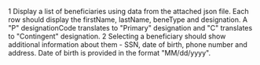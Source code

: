 1 Display a list of beneficiaries using data from the attached json file. Each row should display the
firstName, lastName, beneType and designation. A "P" designationCode translates to "Primary"
designation and "C" translates to "Contingent" designation.
2 Selecting a beneficiary should show additional information about them - SSN, date of birth, phone
number and address. Date of birth is provided in the format "MM/dd/yyyy".
